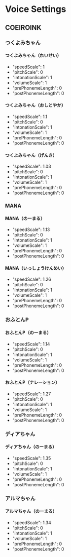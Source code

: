 # Voice Settings

## COEIROINK

### つくよみちゃん

#### つくよみちゃん（れいせい）

- "speedScale": 1
- "pitchScale": 0
- "intonationScale": 1
- "volumeScale": 1
- "prePhonemeLength": 0
- "postPhonemeLength": 0

#### つくよみちゃん（おしとやか）

- "speedScale": 1.1
- "pitchScale": 0
- "intonationScale": 1
- "volumeScale": 1
- "prePhonemeLength": 0
- "postPhonemeLength": 0

#### つくよみちゃん（げんき）

- "speedScale": 1.03
- "pitchScale": 0
- "intonationScale": 1
- "volumeScale": 1
- "prePhonemeLength": 0
- "postPhonemeLength": 0

### MANA

#### MANA（のーまる）

- "speedScale": 1.13
- "pitchScale": 0
- "intonationScale": 1
- "volumeScale": 1
- "prePhonemeLength": 0
- "postPhonemeLength": 0

#### MANA（いっしょうけんめい）

- "speedScale": 1.26
- "pitchScale": 0
- "intonationScale": 1
- "volumeScale": 1
- "prePhonemeLength": 0
- "postPhonemeLength": 0

### おふとんP

#### おふとんP（のーまる）

- "speedScale": 1.14
- "pitchScale": 0
- "intonationScale": 1
- "volumeScale": 1
- "prePhonemeLength": 0
- "postPhonemeLength": 0

#### おふとんP（ナレーション）

- "speedScale": 1.27
- "pitchScale": 0
- "intonationScale": 1
- "volumeScale": 1
- "prePhonemeLength": 0
- "postPhonemeLength": 0

### ディアちゃん

#### ディアちゃん（のーまる）

- "speedScale": 1.35
- "pitchScale": 0
- "intonationScale": 1
- "volumeScale": 1
- "prePhonemeLength": 0
- "postPhonemeLength": 0

### アルマちゃん

#### アルマちゃん（のーまる）

- "speedScale": 1.34
- "pitchScale": 0
- "intonationScale": 1
- "volumeScale": 1
- "prePhonemeLength": 0
- "postPhonemeLength": 0
